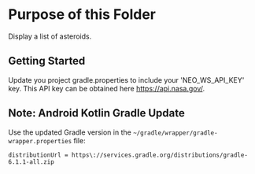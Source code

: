 # Purpose of this Folder
Display a list of asteroids.

## Getting Started
Update you project gradle.properties to include your 'NEO_WS_API_KEY' key.
This API key can be obtained here https://api.nasa.gov/.

## Note: Android Kotlin Gradle Update
Use the updated Gradle version in the `~/gradle/wrapper/gradle-wrapper.properties` file:
```
distributionUrl = https\://services.gradle.org/distributions/gradle-6.1.1-all.zip
```
